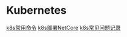 # Kubernetes

[k8s常用命令](./k8s-cmd.md)
[k8s部署NetCore](./k8s-netcore.md)
[k8s常见问题记录](./k8s-problem.md)